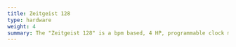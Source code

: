 ```yaml
---
title: Zeitgeist 128
type: hardware
weight: 4
summary: The "Zeitgeist 128" is a bpm based, 4 HP, programmable clock module featuring 4 outputs with monitoring LEDs and a 7 segment display. It is based on an Arduino Nano 3.
---
```

